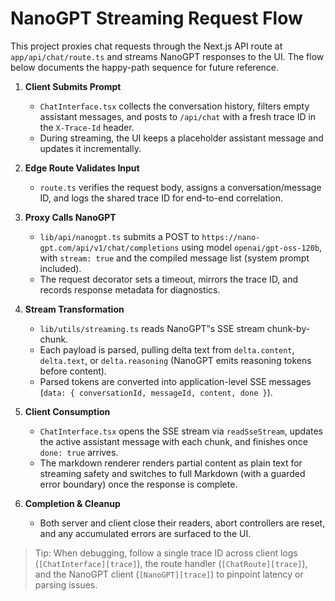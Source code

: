 # NanoGPT Streaming Request Flow

This project proxies chat requests through the Next.js API route at `app/api/chat/route.ts` and streams NanoGPT responses to the UI. The flow below documents the happy-path sequence for future reference.

1. **Client Submits Prompt**
   - `ChatInterface.tsx` collects the conversation history, filters empty assistant messages, and posts to `/api/chat` with a fresh trace ID in the `X-Trace-Id` header.
   - During streaming, the UI keeps a placeholder assistant message and updates it incrementally.

2. **Edge Route Validates Input**
   - `route.ts` verifies the request body, assigns a conversation/message ID, and logs the shared trace ID for end-to-end correlation.

3. **Proxy Calls NanoGPT**
   - `lib/api/nanogpt.ts` submits a POST to `https://nano-gpt.com/api/v1/chat/completions` using model `openai/gpt-oss-120b`, with `stream: true` and the compiled message list (system prompt included).
   - The request decorator sets a timeout, mirrors the trace ID, and records response metadata for diagnostics.

4. **Stream Transformation**
   - `lib/utils/streaming.ts` reads NanoGPT‟s SSE stream chunk-by-chunk.
   - Each payload is parsed, pulling delta text from `delta.content`, `delta.text`, or `delta.reasoning` (NanoGPT emits reasoning tokens before content).
   - Parsed tokens are converted into application-level SSE messages (`data: { conversationId, messageId, content, done }`).

5. **Client Consumption**
   - `ChatInterface.tsx` opens the SSE stream via `readSseStream`, updates the active assistant message with each chunk, and finishes once `done: true` arrives.
   - The markdown renderer renders partial content as plain text for streaming safety and switches to full Markdown (with a guarded error boundary) once the response is complete.

6. **Completion & Cleanup**
   - Both server and client close their readers, abort controllers are reset, and any accumulated errors are surfaced to the UI.

> Tip: When debugging, follow a single trace ID across client logs (`[ChatInterface][trace]`), the route handler (`[ChatRoute][trace]`), and the NanoGPT client (`[NanoGPT][trace]`) to pinpoint latency or parsing issues.
